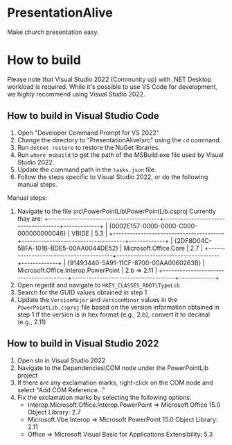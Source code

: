 # PresentationAlive
Make church presentation easy.

# How to build
Please note that Visual Studio 2022 (Community up) with .NET Desktop workload is required.
While it's possible to use VS Code for development, we highly recommend using Visual Studio 2022.

## How to build in Visual Studio Code
1. Open "Developer Command Prompt for VS 2022"
2. Change the directory to "PresentationAlive\src" using the `cd` command.
3. Run `dotnet restore` to restore the NuGet libraries.
4. Run `where msbuild` to get the path of the MSBuild.exe file used by Visual Studio 2022.
5. Update the command path in the `tasks.json` file.
6. Follow the steps specific to Visual Studio 2022, or do the following manual steps.

Manual steps:
1. Navigate to the file src\PowerPointLib\PowerPointLib.csproj
   Currently thay are:
   +----------------------------------------+-------------------------------------+-------------+
   | {0002E157-0000-0000-C000-000000000046} | VBIDE                               | 5.3         |
   +----------------------------------------+-------------------------------------+-------------+
   | {2DF8D04C-5BFA-101B-BDE5-00AA0044DE52} | Microsoft.Office.Core               | 2.7         |
   +----------------------------------------+-------------------------------------+-------------+
   | {91493440-5A91-11CF-8700-00AA0060263B} | Microsoft.Office.Interop.PowerPoint | 2.b => 2.11 |
   +----------------------------------------+-------------------------------------+-------------+
2. Open regedit and navigate to `HKEY_CLASSES_ROOT\TypeLib`
3. Search for the GUID values obtained in step 1
4. Update the `VersionMajor` and `VersionMinor` values in the `PowerPointLib.csproj` file based on the version information obtained in step 1
   If the version is in hex format (e.g., 2.b), convert it to decimal (e.g., 2.11)

## How to build in Visual Studio 2022
1. Open sln in Visual Studio 2022
2. Navigate to the Dependencies\COM node under the PowerPointLib project
3. If there are any exclamation marks, right-click on the COM node and select "Add COM Reference..."
4. Fix the exclamation marks by selecting the following options:
   * Interop.Microsoft.Office.Interop.PowerPoint
     => Microsoft Office 15.0 Object Library: 2.7
   * Microsoft.Vbe.Interop
     => Microsoft PowerPoint 15.0 Object Library: 2.11
   * Office
     => Microsoft Visual Basic for Applications Extensibility: 5.3